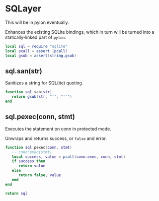 # SQLayer

This will be in pylon eventually.


Enhances the existing SQLite bindings, which in turn will be turned into a
statically-linked part of ``pylon``.

```lua
local sql = require "sqlite"
local pcall = assert (pcall)
local gsub = assert(string.gsub)
```
## sql.san(str)

Sanitizes a string for SQL(ite) quoting

```lua
function sql.san(str)
   return gsub(str, "'", "''")
end
```
## sql.pexec(conn, stmt)

Executes the statement on conn in protected mode.


Unwraps and returns success, or ``false`` and error.

```lua
function sql.pexec(conn, stmt)
   -- conn:exec(stmt)
   local success, value = pcall(conn.exec, conn, stmt)
   if success then
      return value
   else
      return false, value
   end
end
```
```lua
return sql
```
